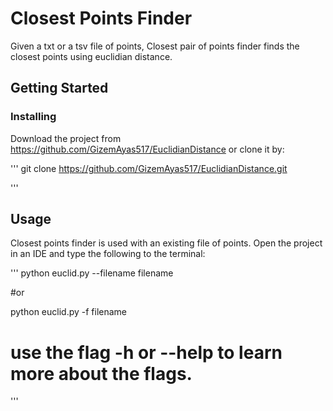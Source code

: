 Closest Points Finder
======

Given a txt or a tsv file of points, Closest pair of points finder finds the closest points using euclidian distance.

Getting Started
------

### Installing

Download the project from https://github.com/GizemAyas517/EuclidianDistance or clone it by:

'''
git clone https://github.com/GizemAyas517/EuclidianDistance.git

'''

Usage
------

Closest points finder is used with an existing file of points. Open the project in an IDE and
type the following to the terminal:

'''
python euclid.py --filename filename

 #or

 python euclid.py -f filename

 # use the flag -h or --help to learn more about the flags.

'''
